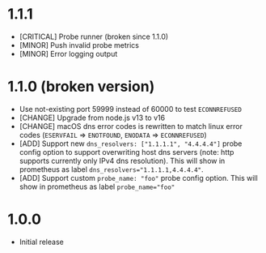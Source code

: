 # 1.1.1

- [CRITICAL] Probe runner (broken since 1.1.0)
- [MINOR] Push invalid probe metrics
- [MINOR] Error logging output

# 1.1.0 (broken version)

- Use not-existing port 59999 instead of 60000 to test `ECONNREFUSED`
- [CHANGE] Upgrade from node.js v13 to v16
- [CHANGE] macOS dns error codes is rewritten to match linux error codes (`ESERVFAIL` => `ENOTFOUND`, `ENODATA` => `ECONNREFUSED`)
- [ADD] Support new `dns_resolvers: ["1.1.1.1", "4.4.4.4"]` probe config option to support overwriting host dns servers (note: http supports currently only IPv4 dns resolution). This will show in prometheus as label `dns_resolvers="1.1.1.1,4.4.4.4"`.
- [ADD] Support custom `probe_name: "foo"` probe config option. This will show in prometheus as label `probe_name="foo"` 

# 1.0.0

- Initial release
